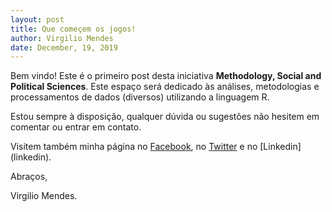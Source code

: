 ```yaml
---
layout: post
title: Que começem os jogos!
author: Virgilio Mendes
date: December, 19, 2019
---
```


Bem vindo! Este é o primeiro post desta iniciativa **Methodology, Social and Political Sciences**. Este espaço será dedicado às análises, metodologias e processamentos de dados (diversos) utilizando a linguagem R. 

Estou sempre à disposição, qualquer dúvida ou sugestões não hesitem em comentar ou entrar em contato.


Visitem também minha página no [Facebook](https://www.facebook.com/virgilio.mendesebm), no [Twitter](https://twitter.com/Mendes_txt) e no [Linkedin] (linkedin).

Abraços,

Virgilio Mendes.
